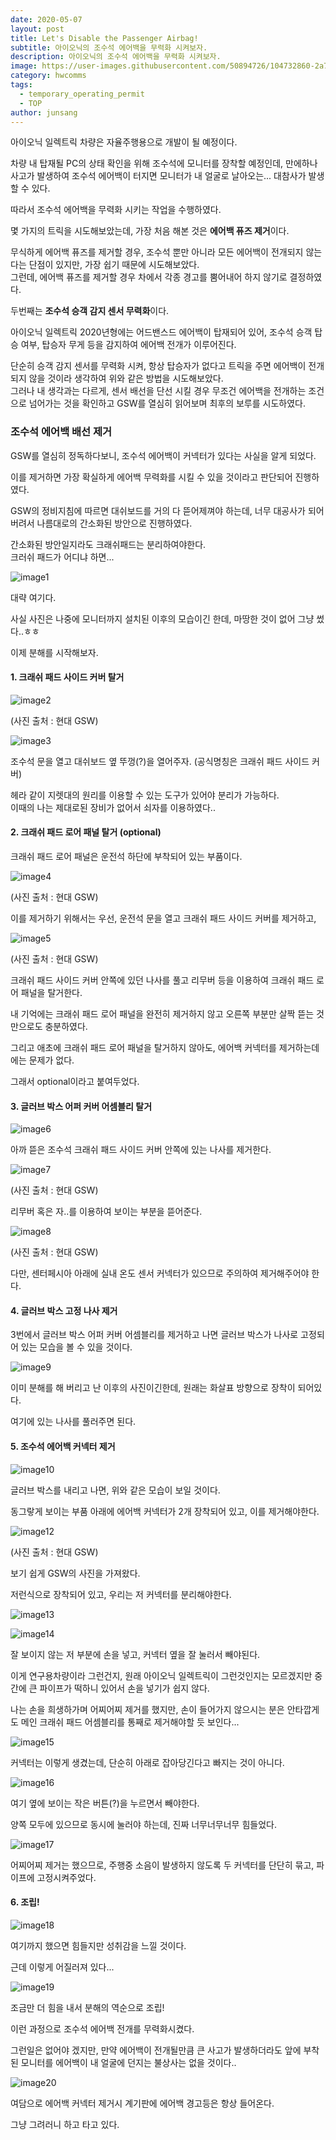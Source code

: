 ```yaml
---
date: 2020-05-07
layout: post
title: Let's Disable the Passenger Airbag!
subtitle: 아이오닉의 조수석 에어백을 무력화 시켜보자.
description: 아이오닉의 조수석 에어백을 무력화 시켜보자.
image: https://user-images.githubusercontent.com/50894726/104732860-2a7a7c00-5781-11eb-91f7-38076c6aa276.jpg
category: hwcomms
tags:
  - temporary_operating_permit
  - TOP
author: junsang
---
```

아이오닉 일렉트릭 차량은 자율주행용으로 개발이 될 예정이다.

차량 내 탑재될 PC의 상태 확인을 위해 조수석에 모니터를 장착할 예정인데, 만에하나 사고가 발생하여 조수석 에어백이 터지면 모니터가 내 얼굴로 날아오는... 대참사가 발생할 수 있다.

따라서 조수석 에어백을 무력화 시키는 작업을 수행하였다.

몇 가지의 트릭을 시도해보았는데, 가장 처음 해본 것은 **에어백 퓨즈 제거**이다.

무식하게 에어백 퓨즈를 제거할 경우, 조수석 뿐만 아니라 모든 에어백이 전개되지 않는다는 단점이 있지만, 가장 쉽기 때문에 시도해보았다.  
그런데, 에어백 퓨즈를 제거할 경우 차에서 각종 경고를 뿜어내어 하지 않기로 결정하였다.

두번째는 **조수석 승객 감지 센서 무력화**이다.

아이오닉 일렉트릭 2020년형에는 어드밴스드 에어백이 탑재되어 있어, 조수석 승객 탑승 여부, 탑승자 무게 등을 감지하여 에어백 전개가 이루어진다.

단순히 승객 감지 센서를 무력화 시켜, 항상 탑승자가 없다고 트릭을 주면 에어백이 전개되지 않을 것이라 생각하여 위와 같은 방법을 시도해보았다.  
그러나 내 생각과는 다르게, 센서 배선을 단선 시킬 경우 무조건 에어백을 전개하는 조건으로 넘어가는 것을 확인하고 GSW를 열심히 읽어보며 최후의 보루를 시도하였다.

### 조수석 에어백 배선 제거

GSW를 열심히 정독하다보니, 조수석 에어백이 커넥터가 있다는 사실을 알게 되었다.

이를 제거하면 가장 확실하게 에어백 무력화를 시킬 수 있을 것이라고 판단되어 진행하였다.

GSW의 정비지침에 따르면 대쉬보드를 거의 다 뜯어제껴야 하는데, 너무 대공사가 되어버려서 나름대로의 간소화된 방안으로 진행하였다.

간소화된 방안일지라도 크래쉬패드는 분리하여야한다.  
크러쉬 패드가 어디냐 하면...

![image1](https://user-images.githubusercontent.com/50894726/104735246-b9d55e80-5784-11eb-8505-c0c4eaaf0771.jpg)

대략 여기다.

사실 사진은 나중에 모니터까지 설치된 이후의 모습이긴 한데, 마땅한 것이 없어 그냥 썼다..ㅎㅎ

이제 분해를 시작해보자.

#### 1. 크래쉬 패드 사이드 커버 탈거

![image2](https://user-images.githubusercontent.com/50894726/104735796-63b4eb00-5785-11eb-9835-7829812d8616.gif)

(사진 출처 : 현대 GSW)

![image3](https://user-images.githubusercontent.com/50894726/104733095-8cd37c80-5781-11eb-942b-8b2e50660c8c.jpg)

조수석 문을 열고 대쉬보드 옆 뚜껑(?)을 열어주자. (공식명칭은 크래쉬 패드 사이드 커버)

헤라 같이 지렛대의 원리를 이용할 수 있는 도구가 있어야 분리가 가능하다.  
이때의 나는 제대로된 장비가 없어서 쇠자를 이용하였다..

#### 2. 크래쉬 패드 로어 패널 탈거 (optional)

크래쉬 패드 로어 패널은 운전석 하단에 부착되어 있는 부품이다.

![image4](https://user-images.githubusercontent.com/50894726/104736212-f786b700-5785-11eb-9ba3-6829f26cea2a.gif)

(사진 출처 : 현대 GSW)

이를 제거하기 위해서는 우선, 운전석 문을 열고 크래쉬 패드 사이드 커버를 제거하고,

![image5](https://user-images.githubusercontent.com/50894726/104736217-f8b7e400-5785-11eb-9830-31e659a4bf49.gif)

(사진 출처 : 현대 GSW)

크래쉬 패드 사이드 커버 안쪽에 있던 나사를 풀고 리무버 등을 이용하여 크래쉬 패드 로어 패널을 탈거한다.

내 기억에는 크래쉬 패드 로어 패널을 완전히 제거하지 않고 오른쪽 부분만 살짝 뜯는 것만으로도 충분하였다.

그리고 애초에 크래쉬 패드 로어 패널을 탈거하지 않아도, 에어백 커넥터를 제거하는데에는 문제가 없다.

그래서 optional이라고 붙여두었다.

#### 3. 글러브 박스 어퍼 커버 어셈블리 탈거

![image6](https://user-images.githubusercontent.com/50894726/104736648-9e6b5300-5786-11eb-9af8-33cd245b4369.jpg)

아까 뜯은 조수석 크래쉬 패드 사이드 커버 안쪽에 있는 나사를 제거한다.

![image7](https://user-images.githubusercontent.com/50894726/104736808-e12d2b00-5786-11eb-99a2-4f110470a214.gif)

(사진 출처 : 현대 GSW)

리무버 혹은 자..를 이용하여 보이는 부분을 뜯어준다.

![image8](https://user-images.githubusercontent.com/50894726/104737052-1d608b80-5787-11eb-8caf-bb0f61f2e14f.gif)

(사진 출처 : 현대 GSW)

다만, 센터페시아 아래에 실내 온도 센서 커넥터가 있으므로 주의하여 제거해주어야 한다.

#### 4. 글러브 박스 고정 나사 제거

3번에서 글러브 박스 어퍼 커버 어셈블리를 제거하고 나면 글러브 박스가 나사로 고정되어 있는 모습을 볼 수 있을 것이다.

![image9](https://user-images.githubusercontent.com/50894726/104737522-b2fc1b00-5787-11eb-8424-514f82a35e89.jpg)

이미 분해를 해 버리고 난 이후의 사진이긴한데, 원래는 화살표 방향으로 장착이 되어있다.

여기에 있는 나사를 풀러주면 된다.

#### 5. 조수석 에어백 커넥터 제거

![image10](https://user-images.githubusercontent.com/50894726/104737975-47667d80-5788-11eb-967e-89baab175a02.jpg)

글러브 박스를 내리고 나면, 위와 같은 모습이 보일 것이다.

동그랗게 보이는 부품 아래에 에어백 커넥터가 2개 장착되어 있고, 이를 제거해야한다.

![image12](https://user-images.githubusercontent.com/50894726/104737875-2aca4580-5788-11eb-994e-e042886b35a2.gif)

(사진 출처 : 현대 GSW)

보기 쉽게 GSW의 사진을 가져왔다.

저런식으로 장착되어 있고, 우리는 저 커넥터를 분리해야한다.

![image13](https://user-images.githubusercontent.com/50894726/104738332-bcd24e00-5788-11eb-897f-ab3ca70733c9.jpg)

![image14](https://user-images.githubusercontent.com/50894726/104738341-bf34a800-5788-11eb-8969-f18d2fc09a1b.jpg)

잘 보이지 않는 저 부분에 손을 넣고, 커넥터 옆을 잘 눌러서 빼야된다.

이게 연구용차량이라 그런건지, 원래 아이오닉 일렉트릭이 그런것인지는 모르겠지만 중간에 큰 파이프가 떡하니 있어서 손을 넣기가 쉽지 않다.

나는 손을 희생하가며 어찌어찌 제거를 했지만, 손이 들어가지 않으시는 분은 안타깝게도 메인 크래쉬 패드 어셈블리를 통째로 제거해야할 듯 보인다...

![image15](https://user-images.githubusercontent.com/50894726/104738565-07ec6100-5789-11eb-878a-ab6a230e0454.jpg)

커넥터는 이렇게 생겼는데, 단순히 아래로 잡아당긴다고 빠지는 것이 아니다.

![image16](https://user-images.githubusercontent.com/50894726/104738755-42ee9480-5789-11eb-95c5-7d529cf227e3.jpg)

여기 옆에 보이는 작은 버튼(?)을 누르면서 빼야한다.

양쪽 모두에 있으므로 동시에 눌러야 하는데, 진짜 너무너무너무 힘들었다.

![image17](https://user-images.githubusercontent.com/50894726/104739059-9f51b400-5789-11eb-840d-b55b72ada9f8.jpg)

어찌어찌 제거는 했으므로, 주행중 소음이 발생하지 않도록 두 커넥터를 단단히 묶고, 파이프에 고정시켜주었다.

#### 6. 조립!

![image18](https://user-images.githubusercontent.com/50894726/104739180-c6a88100-5789-11eb-8663-de2116426a3d.jpg)

여기까지 했으면 힘들지만 성취감을 느낄 것이다.

근데 이렇게 어질러져 있다...

![image19](https://user-images.githubusercontent.com/50894726/104739189-c90adb00-5789-11eb-98a7-6af17e957ca6.jpg)

조금만 더 힘을 내서 분해의 역순으로 조립!

이런 과정으로 조수석 에어백 전개를 무력화시켰다.

그런일은 없어야 겠지만, 만약 에어백이 전개될만큼 큰 사고가 발생하더라도 앞에 부착된 모니터를 에어백이 내 얼굴에 던지는 불상사는 없을 것이다..

![image20](https://user-images.githubusercontent.com/50894726/104739186-c8724480-5789-11eb-8247-dcf0fadbef7c.jpg)

여담으로 에어백 커넥터 제거시 계기판에 에어백 경고등은 항상 들어온다.

그냥 그려러니 하고 타고 있다.
